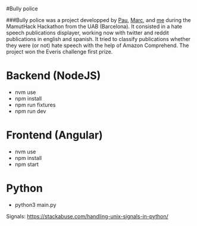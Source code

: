 #Bully police

###Bully police was a project developped by [Pau](https://pauescofet.com), [Marc](https://marcamoros.me), and [me](https://camerlynck.io) during the MamutHack Hackathon from the UAB (Barcelona). It consisted in a hate speech publications displayer, working now with twitter and reddit publications in english and spanish. It tried to classify publications whether they were (or not) hate speech with the help of Amazon Comprehend. The project won the Everis challenge first prize.

# Backend (NodeJS)
- nvm use
- npm install
- npm run fixtures
- npm run dev

# Frontend (Angular)
- nvm use
- npm install
- npm start

# Python
- python3 main.py

Signals:
https://stackabuse.com/handling-unix-signals-in-python/
